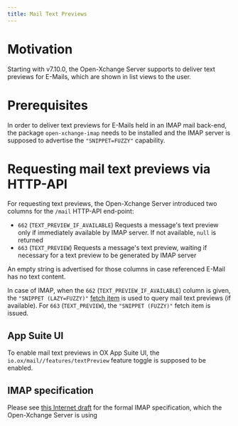 ```yaml
---
title: Mail Text Previews
---
```


# Motivation

Starting with v7.10.0, the Open-Xchange Server supports to deliver text previews for E-Mails, which are shown in list views to the user.

# Prerequisites

In order to deliver text previews for E-Mails held in an IMAP mail back-end, the package `open-xchange-imap` needs to be installed and the IMAP server is supposed to advertise the `"SNIPPET=FUZZY"` capability.

# Requesting mail text previews via HTTP-API

For requesting text previews, the Open-Xchange Server introduced two columns for the `/mail` HTTP-API end-point:

* `662` (`TEXT_PREVIEW_IF_AVAILABLE`) Requests a message's text preview only if immediately available by IMAP server. If not available, `null` is returned
* `663` (`TEXT_PREVIEW`) Requests a message's text preview, waiting if necessary for a text preview to be generated by IMAP server

An empty string is advertised for those columns in case referenced E-Mail has no text content.

In case of IMAP, when the `662` (`TEXT_PREVIEW_IF_AVAILABLE`) column is given, the `"SNIPPET (LAZY=FUZZY)"` [fetch item](https://tools.ietf.org/html/rfc3501.html#section-6.4.5) is used to query mail text previews (if available). 
For `663` (`TEXT_PREVIEW`), the `"SNIPPET (FUZZY)"` fetch item is issued.

## App Suite UI

To enable mail text previews in OX App Suite UI, the `io.ox/mail//features/textPreview` feature toggle is supposed to be enabled.

## IMAP specification

Please see [this Internet draft](https://tools.ietf.org/html/draft-slusarz-imap-fetch-snippet-00) for the formal IMAP specification, which the Open-Xchange Server is using